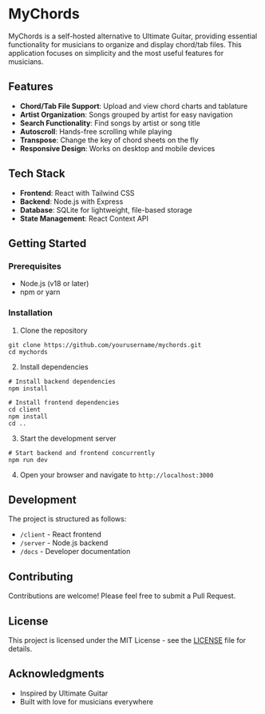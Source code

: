 # MyChords

MyChords is a self-hosted alternative to Ultimate Guitar, providing essential functionality for musicians to organize and display chord/tab files. This application focuses on simplicity and the most useful features for musicians.

## Features

- **Chord/Tab File Support**: Upload and view chord charts and tablature
- **Artist Organization**: Songs grouped by artist for easy navigation
- **Search Functionality**: Find songs by artist or song title
- **Autoscroll**: Hands-free scrolling while playing
- **Transpose**: Change the key of chord sheets on the fly
- **Responsive Design**: Works on desktop and mobile devices

## Tech Stack

- **Frontend**: React with Tailwind CSS
- **Backend**: Node.js with Express
- **Database**: SQLite for lightweight, file-based storage
- **State Management**: React Context API

## Getting Started

### Prerequisites

- Node.js (v18 or later)
- npm or yarn

### Installation

1. Clone the repository
```
git clone https://github.com/yourusername/mychords.git
cd mychords
```

2. Install dependencies
```
# Install backend dependencies
npm install

# Install frontend dependencies
cd client
npm install
cd ..
```

3. Start the development server
```
# Start backend and frontend concurrently
npm run dev
```

4. Open your browser and navigate to `http://localhost:3000`

## Development

The project is structured as follows:

- `/client` - React frontend
- `/server` - Node.js backend
- `/docs` - Developer documentation

## Contributing

Contributions are welcome! Please feel free to submit a Pull Request.

## License

This project is licensed under the MIT License - see the [LICENSE](LICENSE) file for details.

## Acknowledgments

- Inspired by Ultimate Guitar
- Built with love for musicians everywhere 